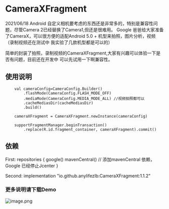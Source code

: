 # CameraXFragment

2021/06/18
Android 自定义相机要考虑的东西还是非常多的，特别是兼容性问题，尽管Camera 2已经替换了Camera1,但还是很难用。
Google 爸爸给大家准备了CameraX，可以很方便的适配Android 5.0 + 机型来拍照，图片分析，视频（录制视频还在测试中
我实验了几款机型都是可以的）

简单的封装了拍照，录制视频的CameraXFragment,大家有兴趣可以体验一下是否有问题，目前还在开发中
可以先试用一下啊兼容性。




## 使用说明

        val cameraConfig=CameraConfig.Builder()
            .flashMode(CameraConfig.FLASH_MODE_OFF)
            .mediaMode(CameraConfig.MEDIA_MODE_ALL) //视频拍照都可以
            .cacheMediasDir(cacheMediasDir)
            .build()

        cameraXFragment = CameraXFragment.newInstance(cameraConfig)

        supportFragmentManager.beginTransaction()
            .replace(R.id.fragment_container, cameraXFragment).commit()
## 依赖
   First:
       repositories {
        google()
        mavenCentral() // 添加mavenCentral 依赖，Google 已经停止Jcenter
       }

   Second:
       implementation "io.github.anylifezlb:CameraXFragment:1.1.2"


### 更多说明请下载Demo

![image.png](https://upload-images.jianshu.io/upload_images/2376786-c119a43268ad31c3.png?imageMogr2/auto-orient/strip%7CimageView2/2/w/1240)
